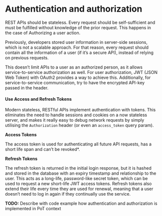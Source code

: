 # Authentication and authorization

REST APIs should be stateless. Every request should be self-sufficient and must be fulfilled without knowledge of the prior request. This happens in the case of Authorizing a user action.

Previously, developers stored user information in server-side sessions, which is not a scalable approach. For that reason, every request should contain all the information of a user \(if it’s a secure API\), instead of relying on previous requests.

This doesn’t limit APIs to a user as an authorized person, as it allows service-to-service authorization as well. For user authorization, JWT \(JSON Web Token\) with OAuth2 provides a way to achieve this. Additionally, for service-to-service communication, try to have the encrypted API-key passed in the header. 

#### Use Access and Refresh Tokens <a id="9549"></a>

Modern stateless, RESTful APIs implement authentication with tokens. This eliminates the need to handle sessions and cookies on a now stateless server, and makes it really easy to debug network requests by simply utilising the `Authorization` header \(or even an `access_token` query param\).

**Access Tokens**

The access token is used for authenticating all future API requests, has a short life span and can’t be revoked\*.

**Refresh Tokens**

The refresh token is returned in the initial login response, but it is hashed and stored in the database with an expiry timestamp and relationship to the user. This acts as a long-life, password-like secret token, which can be used to request a new short-life JWT access tokens. Refresh tokens also extend their life every time they are used for renewal, meaning that a user doesn’t need to log in again if they continually use the service.

**TODO:** Describe with code example how authentication and authorization is implemented in PoT context



